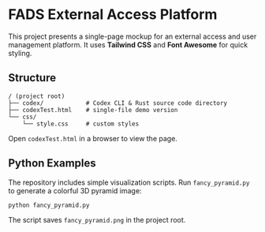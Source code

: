 # FADS External Access Platform

This project presents a single-page mockup for an external access and user management platform. It uses **Tailwind CSS** and **Font Awesome** for quick styling.

## Structure

```
/ (project root)
├── codex/            # Codex CLI & Rust source code directory
├── codexTest.html    # single-file demo version
└── css/
    └── style.css     # custom styles
```

Open `codexTest.html` in a browser to view the page.
## Python Examples

The repository includes simple visualization scripts. Run `fancy_pyramid.py` to generate a colorful 3D pyramid image:

```
python fancy_pyramid.py
```

The script saves `fancy_pyramid.png` in the project root.
